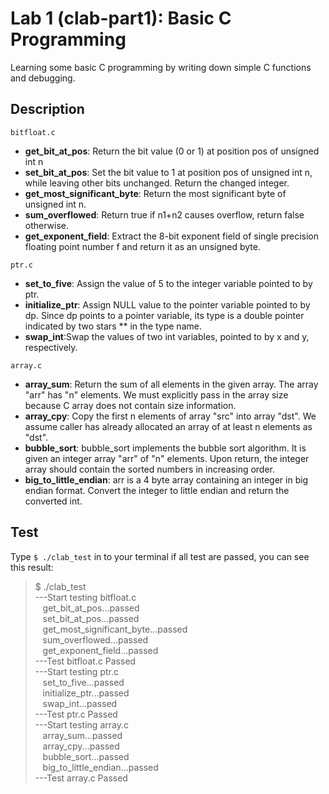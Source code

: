 # Lab 1 (clab-part1): Basic C Programming

Learning some basic C programming by writing down simple C functions and debugging.

## Description

`bitfloat.c`

- **get_bit_at_pos**: Return the bit value (0 or 1) at position pos of unsigned int n
- **set_bit_at_pos**: Set the bit value to 1 at position pos of unsigned int n, while leaving other bits unchanged.
  Return the changed integer.
- **get_most_significant_byte**: Return the most significant byte of unsigned int n.
- **sum_overflowed**: Return true if n1+n2 causes overflow, return false otherwise.
- **get_exponent_field**: Extract the 8-bit exponent field of single precision floating point number f and return it as an unsigned byte.

`ptr.c`

- **set_to_five**: Assign the value of 5 to the integer variable pointed to by ptr.
- **initialize_ptr**: Assign NULL value to the pointer variable pointed to by dp.
  Since dp points to a pointer variable, its type is a double pointer indicated by two stars \*\* in the type name.
- **swap_int**:Swap the values of two int variables, pointed to by x and y, respectively.

`array.c`

- **array_sum**: Return the sum of all elements in the given array.
  The array "arr" has "n" elements. We must explicitly pass in the array size because C array does not contain size information.
- **array_cpy**: Copy the first n elements of array "src" into array "dst".
  We assume caller has already allocated an array of at least n elements as "dst".
- **bubble_sort**: bubble_sort implements the bubble sort algorithm.
  It is given an integer array "arr" of "n" elements.
  Upon return, the integer array should contain the sorted numbers in increasing order.
- **big_to_little_endian**: arr is a 4 byte array containing an integer in big endian format.
  Convert the integer to little endian and return the converted int.

## Test

Type `$ ./clab_test` in to your terminal
if all test are passed, you can see this result:

> $ ./clab_test <br/>
> ---Start testing bitfloat.c <br/>
>    get_bit_at_pos...passed <br/>
>    set_bit_at_pos...passed <br/>
>    get_most_significant_byte...passed <br/>
>    sum_overflowed...passed <br/>
>    get_exponent_field...passed <br/>
> ---Test bitfloat.c Passed <br/>
> ---Start testing ptr.c <br/>
>    set_to_five...passed <br/>
>    initialize_ptr...passed <br/>
>    swap_int...passed <br/>
> ---Test ptr.c Passed <br/>
> ---Start testing array.c <br/>
>    array_sum...passed <br/>
>    array_cpy...passed <br/>
>    bubble_sort...passed <br/>
>    big_to_little_endian...passed <br/>
> ---Test array.c Passed <br/>
